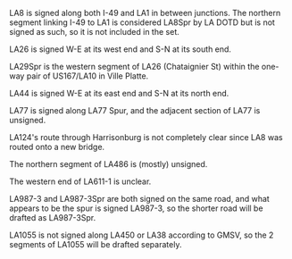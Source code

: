 LA8 is signed along both I-49 and LA1 in between junctions. The northern segment linking I-49 to LA1 is considered LA8Spr by LA DOTD but is not signed as such, so it is not included in the set.

LA26 is signed W-E at its west end and S-N at its south end.

LA29Spr is the western segment of LA26 (Chataignier St) within the one-way pair of US167/LA10 in Ville Platte.

LA44 is signed W-E at its east end and S-N at its north end.

LA77 is signed along LA77 Spur, and the adjacent section of LA77 is unsigned.

LA124's route through Harrisonburg is not completely clear since LA8 was routed onto a new bridge.

The northern segment of LA486 is (mostly) unsigned.

The western end of LA611-1 is unclear.

LA987-3 and LA987-3Spr are both signed on the same road, and what appears to be the spur is signed LA987-3, so the shorter road will be drafted as LA987-3Spr.

LA1055 is not signed along LA450 or LA38 according to GMSV, so the 2 segments of LA1055 will be drafted separately.
